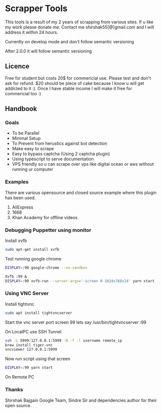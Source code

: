 # Scrapper Tools

This tools is a result of my 2 years of scrapping from various sites. If u like my work please donate me. Contact me shirshak55[@]gmail.com and I will address it within 24 hours.

Currently on develop mode and don't follow semantic versioning

After 2.0.0 it will follow semantic versioning

## Licence

Free for student but costs 20$ for commericial use. Please test and don't ask for refund. $20 should be piece of cake because I know u will get addicted to it :). Once I have stable income I will make it free for commericial too :)

## Handbook

### Goals

- To be Parallel
- Minimal Setup
- To Prevent from herustics against bot detection
- Make easy to scrape
- Easy to bypass captcha (Using 2 captcha plugin)
- Using typescript to serve documentation
- VPS friendly so u can scrape over vps like digital ocean or aws without running ur computer

### Examples

There are various opensource and closed source example where this plugin has been used.

1. AliExpress
2. 1668
3. Khan Academy for offline videos

### Debugging Puppetter using monitor

Install xvfb

```bash
sudo apt-get install xvfb
```

Test running google chrome

```bash
DISPLAY=:99 google-chrome --no-sandbox
```

```bash
Xvfb :99 &
DISPLAY=:99 xvfb-run --server-args='-screen 0 1024x768x24' yarn start
```

### Using VNC Server

Install tightvnc

```bash
sudo apt install tightvncserver
```

Start the vnc server port screen 99 lets say
/usr/bin/tightvncserver :99

On LocalPC use SSH Tunnel

```bash
ssh -L 5999:127.0.0.1:5999 -N -f -l username remote_ip
brew install tiger-vnc
vncviewer 127.0.0.1:5999
```

Now run script using that screen

```bash
DISPLAY=:99 yarn start
```

On Remote PC

### Thanks

Shirshak Bajgain
Google Team, Sindre Sir and dependencies author for their open source.
